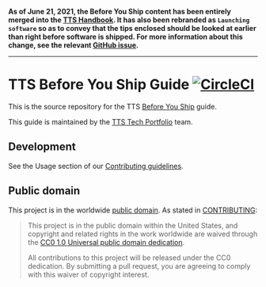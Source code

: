 **As of June 21, 2021, the Before You Ship content has been entirely merged into the [TTS Handbook](https://handbook.tts.gsa.gov/#launching-software). It has also been rebranded as `Launching software` so as to convey that the tips enclosed should be looked at earlier than right before software is shipped. For more information about this change, see the relevant [GitHub issue](https://github.com/18F/before-you-ship/issues/421).**

---

# TTS Before You Ship Guide [![CircleCI](https://circleci.com/gh/18F/before-you-ship.svg?style=svg)](https://circleci.com/gh/18F/before-you-ship)

This is the source repository for the TTS [Before You Ship](https://before-you-ship.18f.gov/) guide.

This guide is maintained by the [TTS Tech Portfolio](https://handbook.18f.gov/tech-portfolio/) team.

## Development

See the Usage section of our [Contributing guidelines](https://github.com/18F/before-you-ship/blob/master/CONTRIBUTING.md#usage).

## Public domain

This project is in the worldwide [public domain](LICENSE.md). As stated in [CONTRIBUTING](CONTRIBUTING.md):

> This project is in the public domain within the United States, and copyright and related rights in the work worldwide are waived through the [CC0 1.0 Universal public domain dedication](https://creativecommons.org/publicdomain/zero/1.0/).
>
> All contributions to this project will be released under the CC0 dedication. By submitting a pull request, you are agreeing to comply with this waiver of copyright interest.
